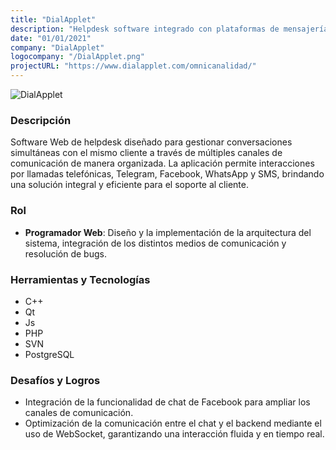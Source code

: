 ```yaml
---
title: "DialApplet"
description: "Helpdesk software integrado con plataformas de mensajería."
date: "01/01/2021"
company: "DialApplet"
logocompany: "/DialApplet.png"
projectURL: "https://www.dialapplet.com/omnicanalidad/"
---
```

![DialApplet](/DialAppletChat.png)

### Descripción

Software Web de helpdesk diseñado para gestionar conversaciones simultáneas con el mismo cliente a través de múltiples canales de comunicación de manera organizada. La aplicación permite interacciones por llamadas telefónicas, Telegram, Facebook, WhatsApp y SMS, brindando una solución integral y eficiente para el soporte al cliente.

### Rol

- **Programador Web**: Diseño y la implementación de la arquitectura del sistema, integración de los distintos medios de comunicación y resolución de bugs.

### Herramientas y Tecnologías

- C++
- Qt
- Js
- PHP
- SVN
- PostgreSQL

### Desafíos y Logros

- Integración de la funcionalidad de chat de Facebook para ampliar los canales de comunicación.
- Optimización de la comunicación entre el chat y el backend mediante el uso de WebSocket, garantizando una interacción fluida y en tiempo real.
